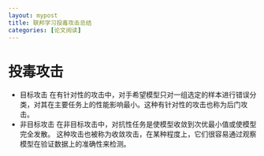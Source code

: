 ```yaml
---
layout: mypost
title: 联邦学习投毒攻击总结
categories: [论文阅读]
---
```


# 投毒攻击
+ 目标攻击
在有针对性的攻击中，对手希望模型只对一组选定的样本进行错误分类，对其在主要任务上的性能影响最小。这种有针对性的攻击也称为后门攻击。
+ 非目标攻击
在非目标攻击中，对抗性任务是使模型收敛到次优最小值或使模型完全发散。 这种攻击也被称为收敛攻击，在某种程度上，它们很容易通过观察模型在验证数据上的准确性来检测。